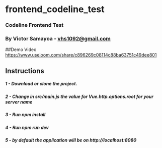 # frontend_codeline_test

### Codeline Frontend Test
### By Victor Samayoa - vhs1092@gmail.com

##Demo Video
https://www.useloom.com/share/c896269c08114c88ba63751c49dee801

## Instructions
##### 1 - Download or clone the project.
##### 2 - Change in src/main.js the value for Vue.http.options.root for your server name
##### 3 - Run npm install
##### 4 - Run npm run dev
##### 5 - by default the application will be on http://localhost:8080
